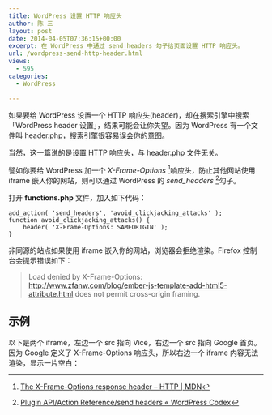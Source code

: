 ```yaml
---
title: WordPress 设置 HTTP 响应头
author: 陈 三
layout: post
date: 2014-04-05T07:36:15+00:00
excerpt: 在 WordPress 中通过 send_headers 勾子给页面设置 HTTP 响应头。
url: /wordpress-send-http-header.html
views:
  - 595
categories:
  - WordPress

---
```

如果要给 WordPress 设置一个 HTTP 响应头(header)，却在搜索引擎中搜索 「WordPress header 设置」，结果可能会让你失望。因为 WordPress 有一个文件叫 header.php，搜索引擎很容易误会你的意图。

当然，这一篇说的是设置 HTTP 响应头，与 header.php 文件无关。

譬如你要给 WordPress 加一个 _X-Frame-Options_ [^12062.1]响应头，防止其他网站使用 iframe 嵌入你的网站，则可以通过 WordPress 的 _send_headers_ [^12062.2]勾子。

打开 **functions.php** 文件，加入如下代码：

    add_action( 'send_headers', 'avoid_clickjacking_attacks' );
    function avoid_clickjacking_attacks() {
        header( 'X-Frame-Options: SAMEORIGIN' ); 
    }
    

非同源的站点如果使用 iframe 嵌入你的网站，浏览器会拒绝渲染。Firefox 控制台会提示错误如下：

> Load denied by X-Frame-Options: http://www.zfanw.com/blog/ember-js-template-add-html5-attribute.html does not permit cross-origin framing.

## 示例

以下是两个 iframe，左边一个 src 指向 Vice，右边一个 src 指向 Google 首页。因为 Google 定义了 X-Frame-Options 响应头，所以右边一个 iframe 内容无法渲染，显示一片空白：

[^12062.1]:    
    [The X-Frame-Options response header &#8211; HTTP | MDN][1]

[^12062.2]:    
    [Plugin API/Action Reference/send headers « WordPress Codex][2]

 [1]: https://developer.mozilla.org/en-US/docs/HTTP/X-Frame-Options
 [2]: https://codex.wordpress.org/Plugin_API/Action_Reference/send_headers